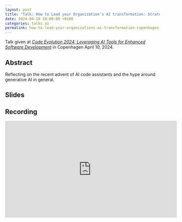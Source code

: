 ```yaml
---
layout: post
title: "Talk: How to Lead your Organization's AI transformation: Strategies, Skills, and Culture – or how to skip the platform trap and deliver business value with AI - Copenhagen 2024"
date: 2024-04-10 10:00:00 +0100
categories: talks ai
permalink: how-to-lead-your-organizations-ai-transformation-copenhagen-2024/
---
```


Talk given at [*Code Evolution 2024: Leveraging AI Tools for Enhanced Software Development*](https://trifork.info/code-evolution-2024) in Copenhagen April 10, 2024.

## Abstract

Reflecting on the recent advent of AI code assistants and the hype around generative AI in general.

## Slides

<script defer class="speakerdeck-embed" data-id="024bdb8dea274ad69e1a8dfb1dee5660" data-ratio="1.7777777777777777" src="//speakerdeck.com/assets/embed.js"></script>

## Recording

<iframe width="560" height="315" src="https://www.youtube.com/embed/0TQ2BLs_ofc?si=uiSZ0HemvxcG3nPX" title="YouTube video player" frameborder="0" allow="accelerometer; autoplay; clipboard-write; encrypted-media; gyroscope; picture-in-picture; web-share" referrerpolicy="strict-origin-when-cross-origin" allowfullscreen></iframe>
